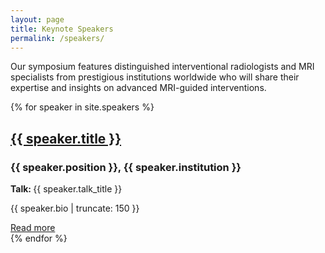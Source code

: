 ```yaml
---
layout: page
title: Keynote Speakers
permalink: /speakers/
---
```


Our symposium features distinguished interventional radiologists and MRI specialists from prestigious institutions worldwide who will share their expertise and insights on advanced MRI-guided interventions.

{% for speaker in site.speakers %}
<div class="speaker-card">
  <h2><a href="{{ speaker.url | relative_url }}">{{ speaker.title }}</a></h2>
  <h3>{{ speaker.position }}, {{ speaker.institution }}</h3>
  <p><strong>Talk: </strong>{{ speaker.talk_title }}</p>
  <p>{{ speaker.bio | truncate: 150 }}</p>
  <a href="{{ speaker.url | relative_url }}" class="read-more">Read more</a>
</div>
{% endfor %}


